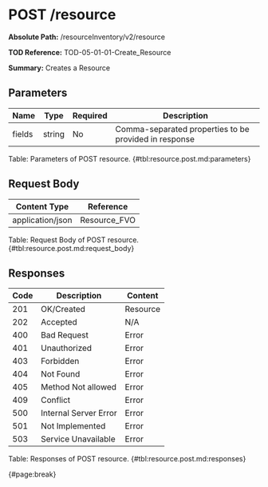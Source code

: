 <!--
    ATTENTION: This file was generated via gradle!
               Do NOT manually edit this file! Any such changes will be overwritten!
-->

# POST /resource

**Absolute Path:** /resourceInventory/v2/resource

**TOD Reference:** TOD-05-01-01-Create_Resource

**Summary:** Creates a Resource

## Parameters

| Name | Type | Required | Description |
| ------ | ------ | --- | ------------ |
| fields | string | No | Comma-separated properties to be provided in response |

Table: Parameters of POST resource. {#tbl:resource.post.md:parameters}

## Request Body

| Content Type | Reference |
|--------------|-----------|
| application/json | Resource_FVO |

Table: Request Body of POST resource. {#tbl:resource.post.md:request_body}

## Responses

| Code | Description | Content |
|------|-------------|---------|
| 201 | OK/Created | Resource |
| 202 | Accepted | N/A |
| 400 | Bad Request | Error |
| 401 | Unauthorized | Error |
| 403 | Forbidden | Error |
| 404 | Not Found | Error |
| 405 | Method Not allowed | Error |
| 409 | Conflict | Error |
| 500 | Internal Server Error | Error |
| 501 | Not Implemented | Error |
| 503 | Service Unavailable | Error |

Table: Responses of POST resource. {#tbl:resource.post.md:responses}

{#page:break}
